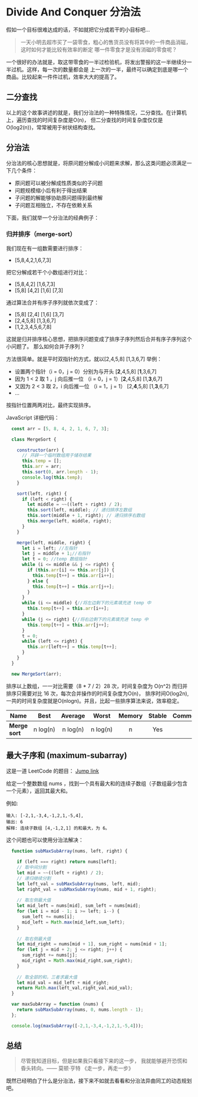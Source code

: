 # Divide And Conquer 分治法
假如一个目标很难达成的话，不如就把它分成若干的小目标吧... 

> 一天小明去超市买了一袋零食，粗心的售货员没有将其中的一件商品消磁，这时如何才能比较有效率的断定
  哪一件零食才是没有消磁的零食呢？ 
   
一个很好的办法就是，取这带零食的一半过检验机，将发出警报的这一半继续分一半过机。这样，每一次的数量都会是
上一次的一半，最终可以确定到底是哪一个商品。比较起来一件件过机，效率大大的提高了。

## 二分查找
以上的这个故事讲述的就是，我们分治法的一种特殊情况，二分查找。在计算机上，遍历查找的时间复杂度是O(n)，
但二分查找的时间复杂度仅仅是 O(log2(n))，常常被用于树状结构查找。

## 分治法
分治法的核心思想就是，将原问题分解成小问题来求解，那么这类问题必须满足一下几个条件：
- 原问题可以被分解成性质类似的子问题
- 问题规模缩小后有利于得出结果
- 子问题的解能够协助原问题得到最终解
- 子问题互相独立，不存在依赖关系

下面，我们就举一个分治法的经典例子：

### 归并排序（merge-sort）
我们现在有一组数需要进行排序：
- [5,8,4,2,1,6,7,3]  

把它分解成若干个小数组进行对比：
- [5,8,4,2] [1,6,7,3]
- [5,8] [4,2] [1,6] [7,3]
  
 通过算法合并有序子序列就依次变成了：
 - [5,8] [2,4] [1,6] [3,7]
 - [2,4,5,8] [1,3,6,7]
 - [1,2,3,4,5,6,7,8]
 
 这就是归并排序核心思想，把排序问题变成了排序子序列然后合并有序子序列这个小问题了。
 那么如何合并子序列？
 
方法很简单。就是平时双指针的方式，就以[2,4,5,8] [1,3,6,7] 举例：

- 设置两个指针（i = 0，j = 0）分别为与开头 [**2**,4,5,8] [**1**,3,6,7]
- 因为 1 < 2 取 1 ，j 向后推一位 （i = 0，j = 1）[**2**,4,5,8] [1,**3**,6,7]
- 又因为 2 < 3 取 2，i 向后推一位 （i = 1，j = 1） [2,**4**,5,8] [1,**3**,6,7]
- ...

按指针位置两两对比，最终实现排序。

JavaScript 详细代码：
```javascript
  const arr = [5, 8, 4, 2, 1, 6, 7, 3];

  class MergeSort {

    constructor(arr) {
      // 开辟一个临时数组用于储存结果
      this.temp = [];
      this.arr = arr;
      this.sort(0, arr.length - 1);
      console.log(this.temp);
    }

    sort(left, right) {
      if (left < right) {
        let middle = ~~((left + right) / 2);
        this.sort(left, middle); // 递归排序左数组
        this.sort(middle + 1, right); // 递归排序右数组
        this.merge(left, middle, right);
      }
    }

    merge(left, middle, right) {
      let i = left; //左指针
      let j = middle + 1;//右指针
      let t = 0; //temp 数组指针
      while (i <= middle && j <= right) {
        if (this.arr[i] <= this.arr[j]) {
          this.temp[t++] = this.arr[i++];
        } else {
          this.temp[t++] = this.arr[j++];
        }
      }
      while (i <= middle) {//将左边剩下的元素填充进 temp 中
        this.temp[t++] = this.arr[i++];
      }
      while (j <= right) {//将右边剩下的元素填充进 temp 中
        this.temp[t++] = this.arr[j++];
      }
      t = 0;
      while (left <= right) {
        this.arr[left++] = this.temp[t++];
      }
    }
  }

  new MergeSort(arr);
```
排序以上数组，一一对比需要（8 * 7 / 2）28 次，时间复杂度为 O(n^2) 而归并排序只需要对比 16 次，每次合并操作的时间复杂度为O(n)，
排序时间O(log2n), 一共的时间复杂度就是O(nlogn)。并且，比起一些排序算法来说，效率稳定。

| Name                  | Best            | Average             | Worst               | Memory    | Stable    | Comments  |
| --------------------- | :-------------: | :-----------------: | :-----------------: | :-------: | :-------: | :-------- |
| **Merge sort**        | n&nbsp;log(n)   | n&nbsp;log(n)       | n&nbsp;log(n)       | n         | Yes       |           |
## 最大子序和 (maximum-subarray)
这是一道 LeetCode 的题目：
[Jump link](https://leetcode.com/problems/maximum-subarray/submissions/)

给定一个整数数组 nums ，找到一个具有最大和的连续子数组（子数组最少包含一个元素），返回其最大和。

例如:
```
输入: [-2,1,-3,4,-1,2,1,-5,4],
输出: 6
解释: 连续子数组 [4,-1,2,1] 的和最大，为 6。
```

这个问题也可以使用分治法解决：
```javascript
  function subMaxSubArray(nums, left, right) {
  
    if (left === right) return nums[left];
    // 取中间分割
    let mid = ~~((left + right) / 2);
    // 递归继续分割
    let left_val = subMaxSubArray(nums, left, mid);
    let right_val = subMaxSubArray(nums, mid + 1, right);
    
    // 取左侧最大值
    let mid_left = nums[mid], sum_left = nums[mid];
    for (let i = mid - 1; i >= left; i--) {
      sum_left += nums[i];
      mid_left = Math.max(mid_left,sum_left);
    }
    
    // 取右侧最大值
    let mid_right = nums[mid + 1], sum_right = nums[mid + 1];
    for (let j = mid + 2; j <= right; j++) {
      sum_right += nums[j];
      mid_right = Math.max(mid_right,sum_right);
    }
    
    // 取全部的和，三者求最大值
    let mid_val = mid_left + mid_right;
    return Math.max(left_val,right_val,mid_val);
  }

  var maxSubArray = function (nums) {
    return subMaxSubArray(nums, 0, nums.length - 1);
  };

  console.log(maxSubArray([-2,1,-3,4,-1,2,1,-5,4]));
```

## 总结

> 尽管我知道目标，但是如果我只看接下来的这一步，
我就能够避开恐慌和昏头转向。—— 莫顿·亨特 《走一步，再走一步》

既然已经明白了什么是分治法，接下来不如就去看看和分治法异曲同工的动态规划吧。
